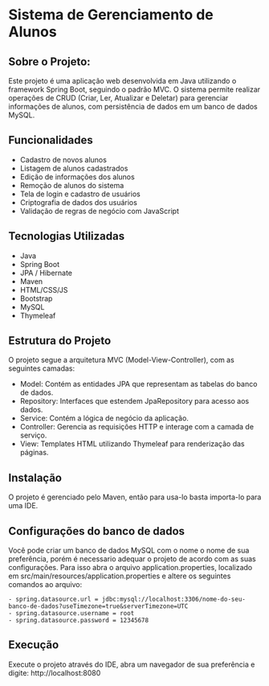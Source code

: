 # Sistema de Gerenciamento de Alunos

## Sobre o Projeto:

Este projeto é uma aplicação web desenvolvida em Java utilizando o framework Spring Boot, seguindo o padrão MVC. O sistema permite realizar operações de CRUD (Criar, Ler, Atualizar e Deletar) para gerenciar informações de alunos, com persistência de dados em um banco de dados MySQL.

## Funcionalidades

- Cadastro de novos alunos
- Listagem de alunos cadastrados
- Edição de informações dos alunos
- Remoção de alunos do sistema
- Tela de login e cadastro de usuários
- Criptografia de dados dos usuários
- Validação de regras de negócio com JavaScript
 
## Tecnologias Utilizadas

- Java
- Spring Boot
- JPA / Hibernate
- Maven
- HTML/CSS/JS
- Bootstrap
- MySQL
- Thymeleaf

## Estrutura do Projeto

O projeto segue a arquitetura MVC (Model-View-Controller), com as seguintes camadas:

- Model: Contém as entidades JPA que representam as tabelas do banco de dados.
- Repository: Interfaces que estendem JpaRepository para acesso aos dados.
- Service: Contém a lógica de negócio da aplicação.
- Controller: Gerencia as requisições HTTP e interage com a camada de serviço.
- View: Templates HTML utilizando Thymeleaf para renderização das páginas.


## Instalação

O projeto é gerenciado pelo Maven, então para usa-lo basta importa-lo para uma IDE.

## Configurações do banco de dados
Você pode criar um banco de dados MySQL com o nome o nome de sua preferência, porém é necessario adequar o projeto de acordo com as suas configurações. Para isso abra o arquivo application.properties, localizado em src/main/resources/application.properties e altere os seguintes comandos ao arquivo:

```
- spring.datasource.url = jdbc:mysql://localhost:3306/nome-do-seu-banco-de-dados?useTimezone=true&serverTimezone=UTC
- spring.datasource.username = root
- spring.datasource.password = 12345678
```
 

## Execução
Execute o projeto através do IDE, abra um navegador de sua preferência e digite: http://localhost:8080
